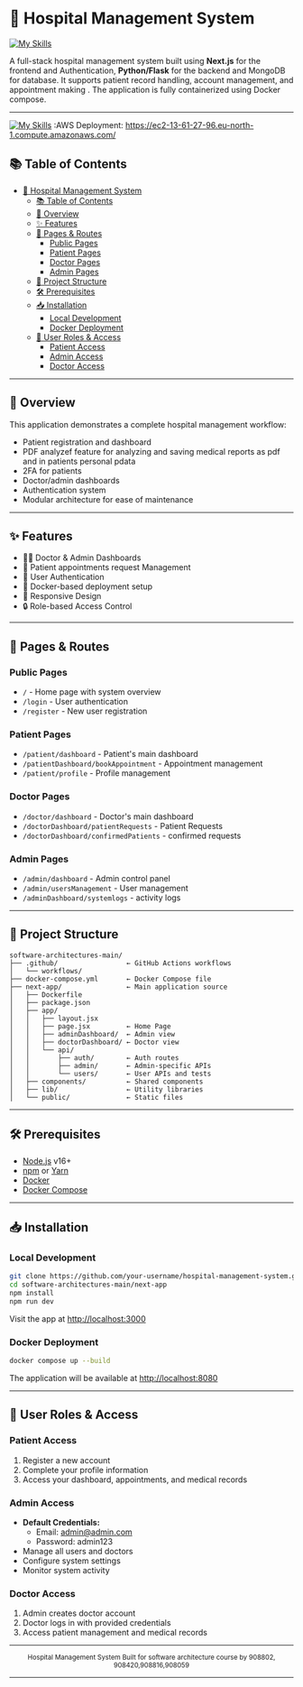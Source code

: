 # 🏥 Hospital Management System

[![My Skills](https://skillicons.dev/icons?i=nextjs,react,tailwind,mongodb,flask,nodejs,py,docker,&perline=10)](https://skillicons.dev)

A full-stack hospital management system built using **Next.js** for the frontend and Authentication, **Python/Flask** for the backend and MongoDB for database. It supports patient record handling, account management, and appointment making . The application is fully containerized using Docker compose.

---
[![My Skills](https://skillicons.dev/icons?i=aws,&perline=1)](https://skillicons.dev) :AWS Deployment: https://ec2-13-61-27-96.eu-north-1.compute.amazonaws.com/
## 📚 Table of Contents

- [🏥 Hospital Management System](#-hospital-management-system)
  - [📚 Table of Contents](#-table-of-contents)
  - [🚀 Overview](#-overview)
  - [✨ Features](#-features)
  - [📱 Pages \& Routes](#-pages--routes)
    - [Public Pages](#public-pages)
    - [Patient Pages](#patient-pages)
    - [Doctor Pages](#doctor-pages)
    - [Admin Pages](#admin-pages)
  - [📁 Project Structure](#-project-structure)
  - [🛠 Prerequisites](#-prerequisites)
  - [📥 Installation](#-installation)
    - [Local Development](#local-development)
    - [Docker Deployment](#docker-deployment)
  - [👥 User Roles \& Access](#-user-roles--access)
    - [Patient Access](#patient-access)
    - [Admin Access](#admin-access)
    - [Doctor Access](#doctor-access)

---

## 🚀 Overview

This application demonstrates a complete hospital management workflow:

- Patient registration and dashboard
- PDF analyzef feature for analyzing and saving medical reports as pdf and in patients personal pdata
- 2FA for patients
- Doctor/admin dashboards
- Authentication system
- Modular architecture for ease of maintenance
---

## ✨ Features

- 🧑‍⚕️ Doctor & Admin Dashboards
- 🧾 Patient appointments request Management
- 🔐 User Authentication
- 🐳 Docker-based deployment setup
- 📱 Responsive Design
- 🔒 Role-based Access Control

---

## 📱 Pages & Routes

### Public Pages

- `/` - Home page with system overview
- `/login` - User authentication
- `/register` - New user registration

### Patient Pages

- `/patient/dashboard` - Patient's main dashboard
- `/patientDashboard/bookAppointment` - Appointment management
- `/patient/profile` - Profile management

### Doctor Pages

- `/doctor/dashboard` - Doctor's main dashboard
- `/doctorDashboard/patientRequests` - Patient Requests
- `/doctorDashboard/confirmedPatients` - confirmed requests

### Admin Pages

- `/admin/dashboard` - Admin control panel
- `/admin/usersManagement` - User management
- `/adminDashboard/systemlogs` - activity logs

---

## 📁 Project Structure

```
software-architectures-main/
├── .github/                 ← GitHub Actions workflows
│   └── workflows/
├── docker-compose.yml       ← Docker Compose file
├── next-app/                ← Main application source
│   ├── Dockerfile
│   ├── package.json
│   ├── app/
│   │   ├── layout.jsx
│   │   ├── page.jsx         ← Home Page
│   │   ├── adminDashboard/  ← Admin view
│   │   ├── doctorDashboard/ ← Doctor view
│   │   └── api/
│   │       ├── auth/        ← Auth routes
│   │       ├── admin/       ← Admin-specific APIs
│   │       └── users/       ← User APIs and tests
│   ├── components/          ← Shared components
│   ├── lib/                 ← Utility libraries
│   └── public/              ← Static files
```

---

## 🛠 Prerequisites

- [Node.js](https://nodejs.org/) v16+
- [npm](https://www.npmjs.com/) or [Yarn](https://yarnpkg.com/)
- [Docker](https://www.docker.com/)
- [Docker Compose](https://docs.docker.com/compose/)

---

## 📥 Installation

### Local Development

```bash
git clone https://github.com/your-username/hospital-management-system.git
cd software-architectures-main/next-app
npm install
npm run dev
```

Visit the app at [http://localhost:3000](http://localhost:3000)

### Docker Deployment

```bash
docker compose up --build
```

The application will be available at [http://localhost:8080](http://localhost:8080)

---

## 👥 User Roles & Access

### Patient Access

1. Register a new account
2. Complete your profile information
3. Access your dashboard, appointments, and medical records

### Admin Access

- **Default Credentials:**
  - Email: admin@admin.com
  - Password: admin123
- Manage all users and doctors
- Configure system settings
- Monitor system activity

### Doctor Access

1. Admin creates doctor account
2. Doctor logs in with provided credentials
3. Access patient management and medical records

---

<div align="center">
  <sub>Hospital Management System  Built for software architecture course by 908802, 908420,908816,908059 </sub>
</div>

---
